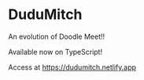 # DuduMitch
An evolution of Doodle Meet!!

Available now on TypeScript!

Access at https://dudumitch.netlify.app
